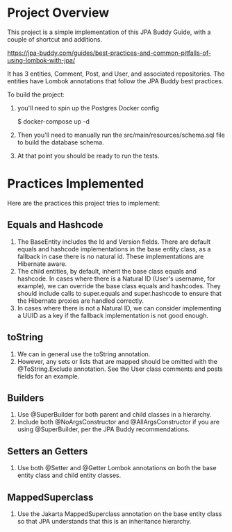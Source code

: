 # Project Overview

This project is a simple implementation of this JPA Buddy Guide, with a couple of shortcut and additions.

https://jpa-buddy.com/guides/best-practices-and-common-pitfalls-of-using-lombok-with-jpa/

It has 3 entities, Comment, Post, and User, and associated repositories. The entities have Lombok annotations that follow the JPA Buddy best practices.

To build the project:

1. you'll need to spin up the Postgres Docker config

    $ docker-compose up -d

2. Then you'll need to manually run the src/main/resources/schema.sql file to build the database schema.

3. At that point you should be ready to run the tests.

# Practices Implemented

Here are the practices this project tries to implement:

## Equals and Hashcode

1. The BaseEntity includes the Id and Version fields. There are default equals and hashcode implementations in the base entity class, as a fallback in case there is no natural id. These implementations are Hibernate aware.
2. The child entities, by default, inherit the base class equals and hashcode. In cases where there is a Natural ID (User's username, for example), we can override the base class equals and hashcodes. They should include calls to super.equals and super.hashcode to ensure that the Hibernate proxies are handled correctly.
3. In cases where there is not a Natural ID, we can consider implementing a UUID as a key if the fallback implementation is not good enough.

## toString

1. We can in general use the toString annotation. 
2. However, any sets or lists that are mapped should be omitted with the @ToString.Exclude annotation. See the User class comments and posts fields for an example.

## Builders

1. Use @SuperBuilder for both parent and child classes in a hierarchy.
2. Include both @NoArgsConstructor and @AllArgsConstructor if you are using @SuperBuilder, per the JPA Buddy recommendations.

## Setters an Getters

1. Use both @Setter and @Getter Lombok annotations on both the base entity class and child entity classes.

## MappedSuperclass

1. Use the Jakarta MappedSuperclass annotation on the base entity class so that JPA understands that this is an inheritance hierarchy.

